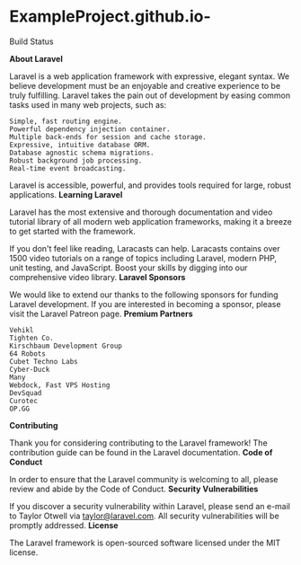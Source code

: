 # ExampleProject.github.io-
                                                  

Build Status





**About Laravel**

Laravel is a web application framework with expressive, elegant syntax. We believe development must be an enjoyable and creative experience to be truly fulfilling. Laravel takes the pain out of development by easing common tasks used in many web projects, such as:

    Simple, fast routing engine.
    Powerful dependency injection container.
    Multiple back-ends for session and cache storage.
    Expressive, intuitive database ORM.
    Database agnostic schema migrations.
    Robust background job processing.
    Real-time event broadcasting.

Laravel is accessible, powerful, and provides tools required for large, robust applications.
**Learning Laravel**

Laravel has the most extensive and thorough documentation and video tutorial library of all modern web application frameworks, making it a breeze to get started with the framework.

If you don't feel like reading, Laracasts can help. Laracasts contains over 1500 video tutorials on a range of topics including Laravel, modern PHP, unit testing, and JavaScript. Boost your skills by digging into our comprehensive video library.
**Laravel Sponsors**

We would like to extend our thanks to the following sponsors for funding Laravel development. If you are interested in becoming a sponsor, please visit the Laravel Patreon page.
**Premium Partners**

    Vehikl
    Tighten Co.
    Kirschbaum Development Group
    64 Robots
    Cubet Techno Labs
    Cyber-Duck
    Many
    Webdock, Fast VPS Hosting
    DevSquad
    Curotec
    OP.GG

**Contributing**

Thank you for considering contributing to the Laravel framework! The contribution guide can be found in the Laravel documentation.
**Code of Conduct**

In order to ensure that the Laravel community is welcoming to all, please review and abide by the Code of Conduct.
**Security Vulnerabilities**

If you discover a security vulnerability within Laravel, please send an e-mail to Taylor Otwell via taylor@laravel.com. All security vulnerabilities will be promptly addressed.
**License**

The Laravel framework is open-sourced software licensed under the MIT license.

